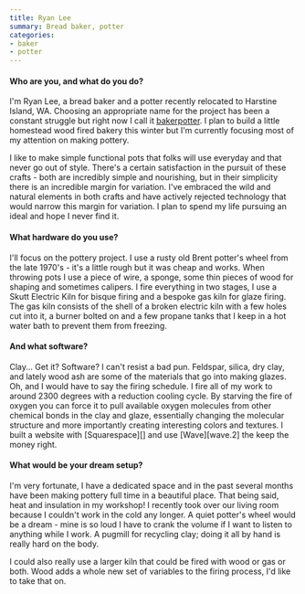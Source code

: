 ```yaml
---
title: Ryan Lee
summary: Bread baker, potter
categories:
- baker
- potter
---
```


#### Who are you, and what do you do?

I'm Ryan Lee, a bread baker and a potter recently relocated to Harstine Island, WA. Choosing an appropriate name for the project has been a constant struggle but right now I call it [bakerpotter](http://www.bakerpotter.com/ "Ryan's pottery site."). I plan to build a little homestead wood fired bakery this winter but I'm currently focusing most of my attention on making pottery.

I like to make simple functional pots that folks will use everyday and that never go out of style. There's a certain satisfaction in the pursuit of these crafts - both are incredibly simple and nourishing, but in their simplicity there is an incredible margin for variation. I've embraced the wild and natural elements in both crafts and have actively rejected technology that would narrow this margin for variation. I plan to spend my life pursuing an ideal and hope I never find it.

#### What hardware do you use?

I'll focus on the pottery project. I use a rusty old Brent potter's wheel from the late 1970's - it's a little rough but it was cheap and works. When throwing pots I use a piece of wire, a sponge, some thin pieces of wood for shaping and sometimes calipers. I fire everything in two stages, I use a Skutt Electric Kiln for bisque firing and a bespoke gas kiln for glaze firing. The gas kiln consists of the shell of a broken electric kiln with a few holes cut into it, a burner bolted on and a few propane tanks that I keep in a hot water bath to prevent them from freezing. 

#### And what software?

Clay... Get it? Software? I can't resist a bad pun. Feldspar, silica, dry clay, and lately wood ash are some of the materials that go into making glazes. Oh, and I would have to say the firing schedule. I fire all of my work to around 2300 degrees with a reduction cooling cycle. By starving the fire of oxygen you can force it to pull available oxygen molecules from other chemical bonds in the clay and glaze, essentially changing the molecular structure and more importantly creating interesting colors and textures. I built a website with [Squarespace][] and use [Wave][wave.2] the keep the money right.

#### What would be your dream setup?

I'm very fortunate, I have a dedicated space and in the past several months have been making pottery full time in a beautiful place. That being said, heat and insulation in my workshop! I recently took over our living room because I couldn't work in the cold any longer. A quiet potter's wheel would be a dream - mine is so loud I have to crank the volume if I want to listen to anything while I work. A pugmill for recycling clay; doing it all by hand is really hard on the body.

I could also really use a larger kiln that could be fired with wood or gas or both. Wood adds a whole new set of variables to the firing process, I'd like to take that on.